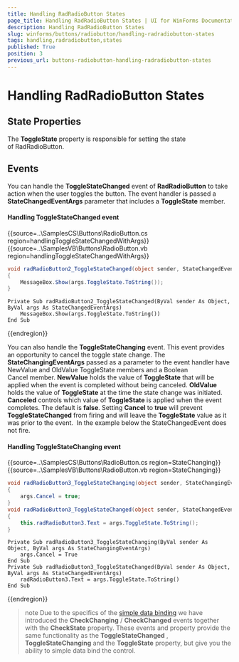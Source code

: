 ```yaml
---
title: Handling RadRadioButton States
page_title: Handling RadRadioButton States | UI for WinForms Documentation
description: Handling RadRadioButton States
slug: winforms/buttons/radiobutton/handling-radradiobutton-states
tags: handling,radradiobutton,states
published: True
position: 3
previous_url: buttons-radiobutton-handling-radradiobutton-states
---
```


# Handling RadRadioButton States



## State Properties

The __ToggleState__ property is responsible for setting the state of RadRadioButton. 
        

## Events

You can handle the __ToggleStateChanged__ event of __RadRadioButton__ to take action when the user toggles the button. The event handler is passed a __StateChangedEventArgs__ parameter that includes a __ToggleState__ member.
      
#### Handling ToggleStateChanged event 

{{source=..\SamplesCS\Buttons\RadioButton.cs region=handlingToggleStateChangedWithArgs}} 
{{source=..\SamplesVB\Buttons\RadioButton.vb region=handlingToggleStateChangedWithArgs}} 

````C#
void radRadioButton2_ToggleStateChanged(object sender, StateChangedEventArgs args)
{
    MessageBox.Show(args.ToggleState.ToString());
}

````
````VB.NET
Private Sub radRadioButton2_ToggleStateChanged(ByVal sender As Object, ByVal args As StateChangedEventArgs)
    MessageBox.Show(args.ToggleState.ToString())
End Sub

````

{{endregion}} 

You can also handle the __ToggleStateChanging__ event. This event provides an opportunity to cancel the toggle state change. The __StateChangingEventArgs__ passed as a parameter to the event handler have NewValue and OldValue ToggleState members and a Boolean Cancel member.  __NewValue__ holds the value of __ToggleState__ that will be applied when the event is completed without being canceled. __OldValue__ holds the value of __ToggleState__ at the time the state change was initiated. __Canceled__ controls which value of __ToggleState__ is applied when the event completes. The default is __false__. Setting __Cancel__ to __true__ will prevent __ToggleStateChanged__ from firing and will leave the __ToggleState__ value as it was prior to the event.  In the example below the StateChangedEvent does not fire.
       
#### Handling ToggleStateChanging event 

{{source=..\SamplesCS\Buttons\RadioButton.cs region=StateChanging}} 
{{source=..\SamplesVB\Buttons\RadioButton.vb region=StateChanging}} 

````C#
void radRadioButton3_ToggleStateChanging(object sender, StateChangingEventArgs args)
{
    args.Cancel = true;
}
void radRadioButton3_ToggleStateChanged(object sender, StateChangedEventArgs args)
{
    this.radRadioButton3.Text = args.ToggleState.ToString();
}

````
````VB.NET
Private Sub radRadioButton3_ToggleStateChanging(ByVal sender As Object, ByVal args As StateChangingEventArgs)
    args.Cancel = True
End Sub
Private Sub radRadioButton3_ToggleStateChanged(ByVal sender As Object, ByVal args As StateChangedEventArgs)
    radRadioButton3.Text = args.ToggleState.ToString()
End Sub

````

{{endregion}} 




>note Due to the specifics of the [simple data binding](http://msdn.microsoft.com/en-us/library/system.windows.forms.binding(v=vs.110).aspx) we have introduced the __CheckChanging__ / __CheckChanged__ events together with the __CheckState__ property. These events and property provide the same functionality as the __ToggleStateChanged__ , __ToggleStateChanging__ and the __ToggleState__ property, but give you the ability to simple data bind the control.
>

